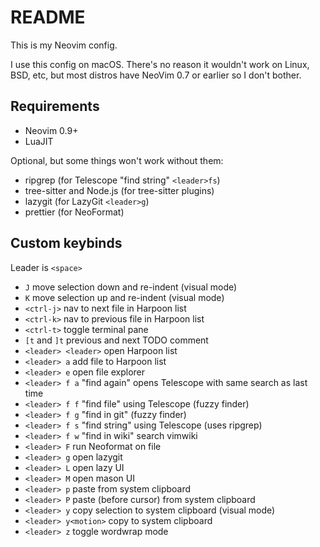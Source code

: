 # README

This is my Neovim config.

I use this config on macOS. There's no reason it wouldn't work on Linux, BSD,
etc, but most distros have NeoVim 0.7 or earlier so I don't bother.

## Requirements

- Neovim 0.9+
- LuaJIT

Optional, but some things won't work without them:

- ripgrep (for Telescope "find string" `<leader>fs`)
- tree-sitter and Node.js (for tree-sitter plugins)
- lazygit (for LazyGit `<leader>g`)
- prettier (for NeoFormat)

## Custom keybinds

Leader is `<space>`

- `J` move selection down and re-indent (visual mode)
- `K` move selection up and re-indent (visual mode)
- `<ctrl-j>` nav to next file in Harpoon list
- `<ctrl-k>` nav to previous file in Harpoon list
- `<ctrl-t>` toggle terminal pane
- `[t` and `]t` previous and next TODO comment
- `<leader> <leader>` open Harpoon list
- `<leader> a` add file to Harpoon list
- `<leader> e` open file explorer
- `<leader> f a` "find again" opens Telescope with same search as last time
- `<leader> f f` "find file" using Telescope (fuzzy finder)
- `<leader> f g` "find in git" (fuzzy finder)
- `<leader> f s` "find string" using Telescope (uses ripgrep)
- `<leader> f w` "find in wiki" search vimwiki
- `<leader> F` run Neoformat on file
- `<leader> g` open lazygit
- `<leader> L` open lazy UI
- `<leader> M` open mason UI
- `<leader> p` paste from system clipboard
- `<leader> P` paste (before cursor) from system clipboard
- `<leader> y` copy selection to system clipboard (visual mode)
- `<leader> y<motion>` copy to system clipboard
- `<leader> z` toggle wordwrap mode

